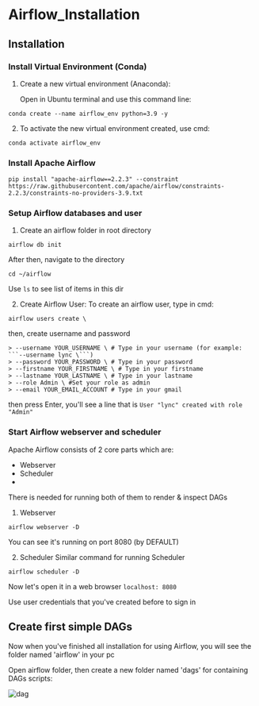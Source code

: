 # Airflow_Installation

## Installation

### Install Virtual Environment (Conda)

   1. Create a new virtual environment (Anaconda):
   
      Open in Ubuntu terminal and use this command line:
   
   ```
   conda create --name airflow_env python=3.9 -y 
   ```
   2. To activate the new virtual environment created, use cmd:
   ```
   conda activate airflow_env
   ```
   
### Install Apache Airflow
   ```
   pip install "apache-airflow==2.2.3" --constraint https://raw.githubusercontent.com/apache/airflow/constraints-2.2.3/constraints-no-providers-3.9.txt
   ```
### Setup Airflow databases and user
   1. Create an airflow folder in root directory

   ```
   airflow db init
   ```
   After then, navigate to the directory
   
   ```
   cd ~/airflow
   ```
   Use ```ls``` to see list of items in this dir
   
   2. Create Airflow User:
   To create an airflow user, type in cmd:
   ```
   airflow users create \
   ```
   then, create username and password
   ```
   > --username YOUR_USERNAME \ # Type in your username (for example: ```--username lync \```)
   > --password YOUR_PASSWORD \ # Type in your password
   > --firstname YOUR_FIRSTNAME \ # Type in your firstname
   > --lastname YOUR_LASTNAME \ # Type in your lastname
   > --role Admin \ #Set your role as admin
   > --email YOUR_EMAIL_ACCOUNT # Type in your gmail
   ```
   then press Enter, you'll see a line that is  ```User "lync" created with role "Admin"```
   
### Start Airflow webserver and scheduler
   Apache Airflow consists of 2 core parts which are:
   * Webserver
   * Scheduler
   * 
   There is needed for running both of them to render & inspect DAGs
   1. Webserver
   ```
   airflow webserver -D
   ```
   You can see it's running on port 8080 (by DEFAULT) 
   
   2. Scheduler
   Similar command for running Scheduler
   ```
   airflow scheduler -D
   ```
   Now let's open it in a web browser ```localhost: 8080```
   
   Use user credentials that you've created before to sign in
   
## Create first simple DAGs

   Now when you've finished all installation for using Airflow, you will see the folder named 'airflow' in your pc
   
   Open airflow folder, then create a new folder named 'dags' for containing DAGs scripts:
    
![dag](https://user-images.githubusercontent.com/63545630/177286121-3c2427a3-8fba-4558-a9ea-1038d545480a.png)

   
   

   

